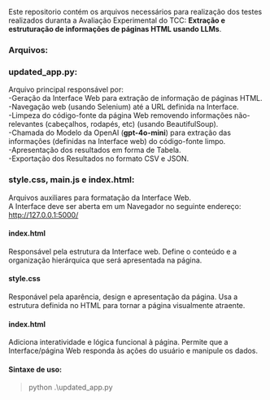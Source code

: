 Este repositorio contém os arquivos necessários para realização dos testes realizados duranta a Avaliação Experimental do TCC: **Extração e estruturação de informações de páginas HTML usando LLMs**.

### Arquivos:

### updated_app.py:
Arquivo principal responsável por:  
-Geração da Interface Web para extração de informação de páginas HTML.  
-Navegação web (usando Selenium) até a URL definida na Interface.  
-Limpeza do código-fonte da página Web removendo informações não-relevantes (cabeçalhos, rodapés, etc) (usando BeautifulSoup).  
-Chamada do Modelo da OpenAI (**gpt-4o-mini**) para extração das informações (definidas na Interface web) do código-fonte limpo.  
-Apresentação dos resultados em forma de Tabela.  
-Exportação dos Resultados no formato CSV e JSON.  

### style.css, main.js e index.html:
Arquivos auxiliares para formatação da Interface Web.  
A Interface deve ser aberta em um Navegador no seguinte endereço: http://127.0.0.1:5000/

#### index.html 
Responsável pela estrutura da Interface web. Define o conteúdo e a organização hierárquica que será apresentada na página.
#### style.css
Responável pela aparência, design e apresentação da página. Usa a estrutura definida no HTML para tornar a página visualmente atraente.
#### index.html
Adiciona interatividade e lógica funcional à página. Permite que a Interface/página Web responda às ações do usuário e manipule os dados.  

#### Sintaxe de uso:
> python .\updated_app.py
